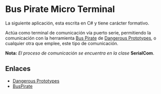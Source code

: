 # Bus Pirate Micro Terminal

La siguiente aplicación, esta escrita en C# y tiene carácter formativo.

Actúa como terminal de comunicación vía puerto serie, permitiendo la comunicación con la herramienta [Bus Pirate](http://dangerousprototypes.com/blog/bus-pirate-manual/) de [Dangerous Prototypes](http://dangerousprototypes.com/), o cualquier otra que emplee, este tipo de comunicación.

**Nota:** *El proceso de comunicación se encuentra en la clase* **SerialCom**.

## Enlaces

- [Dangerous Prototypes](http://dangerousprototypes.com/)
- [BusPirate](http://dangerousprototypes.com/blog/bus-pirate-manual/)
